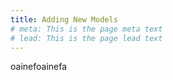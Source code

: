 ```yaml
---
title: Adding New Models
# meta: This is the page meta text
# lead: This is the page lead text
---
```


oainefoainefa